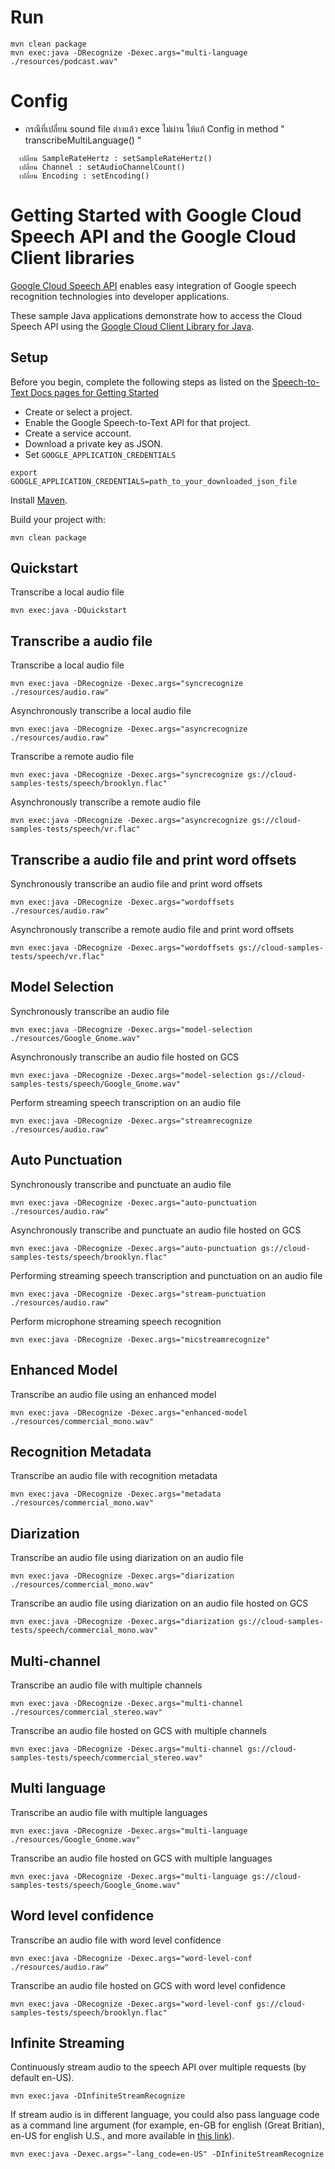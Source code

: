# Run
```
mvn clean package
mvn exec:java -DRecognize -Dexec.args="multi-language ./resources/podcast.wav"
```
# Config 
  * กรณีที่เปลี่ยน sound file ต่างแล้ว exce ไม่ผ่าน ให้แก้ Config in method " transcribeMultiLanguage() "
  ```
    เปลี่ยน SampleRateHertz : setSampleRateHertz()
    เปลี่ยน Channel : setAudioChannelCount()
    เปลี่ยน Encoding : setEncoding()
  ``` 




# Getting Started with Google Cloud Speech API and the Google Cloud Client libraries

[Google Cloud Speech API][speech] enables easy integration of Google speech
recognition technologies into developer applications.

These sample Java applications demonstrate how to access the Cloud Speech API
using the [Google Cloud Client Library for Java][google-cloud-java].

[speech]: https://cloud.google.com/speech/docs/
[google-cloud-java]: https://github.com/GoogleCloudPlatform/google-cloud-java

## Setup

Before you begin, complete the following steps as listed on the [Speech-to-Text Docs pages for Getting Started](https://cloud.google.com/speech-to-text/docs/quickstart-client-libraries#before-you-begin)
 * Create or select a project.
 * Enable the Google Speech-to-Text API for that project.
 * Create a service account.
 * Download a private key as JSON.
 * Set `GOOGLE_APPLICATION_CREDENTIALS`
  ```
  export GOOGLE_APPLICATION_CREDENTIALS=path_to_your_downloaded_json_file
  ```

Install [Maven](http://maven.apache.org/).

Build your project with:

```
mvn clean package
```

## Quickstart
Transcribe a local audio file
```
mvn exec:java -DQuickstart
```

## Transcribe a audio file
Transcribe a local audio file
```
mvn exec:java -DRecognize -Dexec.args="syncrecognize ./resources/audio.raw"
```

Asynchronously transcribe a local audio file
```
mvn exec:java -DRecognize -Dexec.args="asyncrecognize ./resources/audio.raw"
```

Transcribe a remote audio file
```
mvn exec:java -DRecognize -Dexec.args="syncrecognize gs://cloud-samples-tests/speech/brooklyn.flac"
```

Asynchronously transcribe a remote audio file
```
mvn exec:java -DRecognize -Dexec.args="asyncrecognize gs://cloud-samples-tests/speech/vr.flac"
```

## Transcribe a audio file and print word offsets
Synchronously transcribe an audio file and print word offsets
```
mvn exec:java -DRecognize -Dexec.args="wordoffsets ./resources/audio.raw"
```

Asynchronously transcribe a remote audio file and print word offsets
```
mvn exec:java -DRecognize -Dexec.args="wordoffsets gs://cloud-samples-tests/speech/vr.flac"
```

## Model Selection
Synchronously transcribe an audio file
```
mvn exec:java -DRecognize -Dexec.args="model-selection ./resources/Google_Gnome.wav"
```

Asynchronously transcribe an audio file hosted on GCS
```
mvn exec:java -DRecognize -Dexec.args="model-selection gs://cloud-samples-tests/speech/Google_Gnome.wav"
```

Perform streaming speech transcription on an audio file
```
mvn exec:java -DRecognize -Dexec.args="streamrecognize ./resources/audio.raw"
```

## Auto Punctuation
Synchronously transcribe and punctuate an audio file
```
mvn exec:java -DRecognize -Dexec.args="auto-punctuation ./resources/audio.raw"
```

Asynchronously transcribe and punctuate an audio file hosted on GCS
```
mvn exec:java -DRecognize -Dexec.args="auto-punctuation gs://cloud-samples-tests/speech/brooklyn.flac"
```

Performing streaming speech transcription and punctuation on an audio file
```
mvn exec:java -DRecognize -Dexec.args="stream-punctuation ./resources/audio.raw"
```

Perform microphone streaming speech recognition
```
mvn exec:java -DRecognize -Dexec.args="micstreamrecognize"
```

## Enhanced Model
Transcribe an audio file using an enhanced model
```
mvn exec:java -DRecognize -Dexec.args="enhanced-model ./resources/commercial_mono.wav"
```

## Recognition Metadata
Transcribe an audio file with recognition metadata
```
mvn exec:java -DRecognize -Dexec.args="metadata ./resources/commercial_mono.wav"
```


## Diarization
Transcribe an audio file using diarization on an audio file
```
mvn exec:java -DRecognize -Dexec.args="diarization ./resources/commercial_mono.wav"
```

Transcribe an audio file using diarization on an audio file hosted on GCS
```
mvn exec:java -DRecognize -Dexec.args="diarization gs://cloud-samples-tests/speech/commercial_mono.wav"
```

## Multi-channel
Transcribe an audio file with multiple channels
```
mvn exec:java -DRecognize -Dexec.args="multi-channel ./resources/commercial_stereo.wav"
```

Transcribe an audio file hosted on GCS with multiple channels
```
mvn exec:java -DRecognize -Dexec.args="multi-channel gs://cloud-samples-tests/speech/commercial_stereo.wav"
```

## Multi language
Transcribe an audio file with multiple languages
```
mvn exec:java -DRecognize -Dexec.args="multi-language ./resources/Google_Gnome.wav"
```

Transcribe an audio file hosted on GCS with multiple languages
```
mvn exec:java -DRecognize -Dexec.args="multi-language gs://cloud-samples-tests/speech/Google_Gnome.wav"
```

## Word level confidence
Transcribe an audio file with word level confidence
```
mvn exec:java -DRecognize -Dexec.args="word-level-conf ./resources/audio.raw"
```

Transcribe an audio file hosted on GCS with word level confidence
```
mvn exec:java -DRecognize -Dexec.args="word-level-conf gs://cloud-samples-tests/speech/brooklyn.flac"
```

## Infinite Streaming
Continuously stream audio to the speech API over multiple requests (by default en-US).
```
mvn exec:java -DInfiniteStreamRecognize
```
If stream audio is in different language, you could also pass language code as a command line argument (for example, en-GB for english (Great Britian), en-US for english U.S., and more available in [this link](https://cloud.google.com/speech-to-text/docs/languages)).
```
mvn exec:java -Dexec.args="-lang_code=en-US" -DInfiniteStreamRecognize
```
